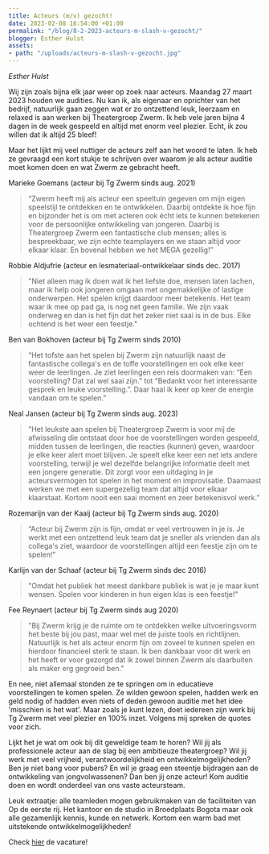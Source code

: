 ```yaml
---
title: Acteurs (m/v) gezocht!
date: 2023-02-08 16:54:00 +01:00
permalink: "/blog/8-2-2023-acteurs-m-slash-v-gezocht/"
blogger: Esther Hulst
assets:
- path: "/uploads/acteurs-m-slash-v-gezocht.jpg"
---
```


*Esther Hulst*

Wij zijn zoals bijna elk jaar weer op zoek naar acteurs. Maandag 27 maart 2023 houden we audities. Nu kan ik, als eigenaar en oprichter van het bedrijf, natuurlijk gaan zeggen wat er zo ontzettend leuk, leerzaam en relaxed is aan werken bij Theatergroep Zwerm. Ik heb vele jaren bijna 4 dagen in de week gespeeld en altijd met enorm veel plezier. Echt, ik zou willen dat ik altijd 25 bleef!

Maar het lijkt mij veel nuttiger de acteurs zelf aan het woord te laten. Ik heb ze gevraagd een kort stukje te schrijven over waarom je als acteur auditie moet komen doen en wat Zwerm ze gebracht heeft. 

Marieke Goemans (acteur bij Tg Zwerm sinds aug. 2021)
> “Zwerm heeft mij als acteur een speeltuin gegeven om mijn eigen speelstijl te ontdekken en te ontwikkelen. Daarbij ontdekte ik hoe fijn en bijzonder het is om met acteren ook écht iets te kunnen betekenen voor de persoonlijke ontwikkeling van jongeren. Daarbij is Theatergroep Zwerm een fantastische club mensen; alles is bespreekbaar, we zijn echte teamplayers en we staan altijd voor elkaar klaar. En bovenal hebben we het MEGA gezellig!”

Robbie Aldjufrie (acteur en lesmateriaal-ontwikkelaar sinds dec. 2017)
> "Niet alleen mag ik doen wat ik het liefste doe, mensen laten lachen, maar ik help ook jongeren omgaan met ongemakkelijke of lastige onderwerpen. Het spelen krijgt daardoor meer betekenis. Het team waar ik mee op pad ga, is nog net geen familie. We zijn vaak onderweg en dan is het fijn dat het zeker niet saai is in de bus. Elke ochtend is het weer een feestje."

Ben van Bokhoven (acteur bij Tg Zwerm sinds 2010)
> “Het tofste aan het spelen bij Zwerm zijn natuurlijk naast de fantastische collega's en de toffe voorstellingen en ook elke keer weer de leerlingen. Je ziet leerlingen een reis doormaken van: “Een voorstelling? Dat zal wel saai zijn.” tot “Bedankt voor het interessante gesprek en leuke voorstelling.”. Daar haal ik keer op keer de energie vandaan om te spelen.”

Neal Jansen (acteur bij Tg Zwerm sinds aug. 2023)
> “Het leukste aan spelen bij Theatergroep Zwerm is voor mij de afwisseling die ontstaat door hoe de voorstellingen worden gespeeld, midden tussen de leerlingen, die reacties (kunnen) geven, waardoor je elke keer alert moet blijven. Je speelt elke keer een net iets andere voorstelling, terwijl je wel dezelfde belangrijke informatie deelt met een jongere generatie. Dit zorgt voor een uitdaging in je acteursvermogen tot spelen in het moment en improvisatie. Daarnaast werken we met een supergezellig team dat altijd voor elkaar klaarstaat. Kortom nooit een saai moment en zeer betekenisvol werk.”

Rozemarijn van der Kaaij (acteur bij Tg Zwerm sinds aug. 2020)
> “Acteur bij Zwerm zijn is fijn, omdat er veel vertrouwen in je is. Je werkt met een ontzettend leuk team dat je sneller als vrienden dan als collega's ziet, waardoor de voorstellingen altijd een feestje zijn om te spelen!”

Karlijn van der Schaaf (acteur bij Tg Zwerm sinds dec 2016)
> "Omdat het publiek het meest dankbare publiek is wat je je maar kunt wensen. Spelen voor kinderen in hun eigen klas is een feestje!"

Fee Reynaert (acteur bij Tg Zwerm sinds aug 2020)
> "Bij Zwerm krijg je de ruimte om te ontdekken welke uitvoeringsvorm het beste bij jou past, maar wel met de juiste tools en richtlijnen. Natuurlijk is het als acteur enorm fijn om zoveel te kunnen spelen en hierdoor financieel sterk te staan. Ik ben dankbaar voor dit werk en het heeft er voor gezorgd dat ik zowel binnen Zwerm als daarbuiten als maker erg gegroeid ben."

En nee, niet allemaal stonden ze te springen om in educatieve voorstellingen te komen spelen. Ze wilden gewoon spelen, hadden werk en geld nodig of hadden even niets of deden gewoon auditie met het idee 'misschien is het wat'. Maar zoals je kunt lezen, doet iedereen zijn werk bij Tg Zwerm met veel plezier en 100% inzet. Volgens mij spreken de quotes voor zich. 

Lijkt het je wat om ook bij dit geweldige team te horen? Wil jij als professionele acteur aan de slag bij een ambitieuze theatergroep? Wil jij werk met veel vrijheid, verantwoordelijkheid en ontwikkelmogelijkheden? Ben je niet bang voor pubers? En wil je graag een steentje bijdragen aan de ontwikkeling van jongvolwassenen? Dan ben jij onze acteur! Kom auditie doen en wordt onderdeel van ons vaste acteursteam.

Leuk extraatje: alle teamleden mogen gebruikmaken van de faciliteiten van Op de eerste rij. Het kantoor en de studio in Broedplaats Bogota maar ook alle gezamenlijk kennis, kunde en netwerk. Kortom een warm bad met uitstekende ontwikkelmogelijkheden!

Check [hier](https://www.opde1sterij.nl/vacatures/) de vacature!